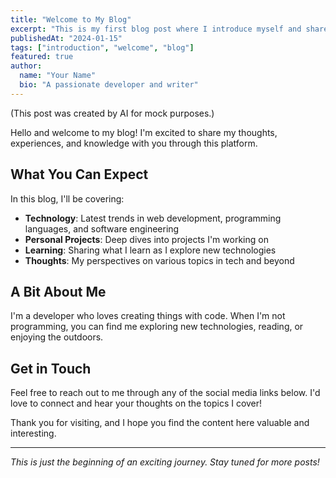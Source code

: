 ```yaml
---
title: "Welcome to My Blog"
excerpt: "This is my first blog post where I introduce myself and share what you can expect from this blog."
publishedAt: "2024-01-15"
tags: ["introduction", "welcome", "blog"]
featured: true
author:
  name: "Your Name"
  bio: "A passionate developer and writer"
---
```


(This post was created by AI for mock purposes.)

Hello and welcome to my blog! I'm excited to share my thoughts, experiences, and knowledge with you through this platform.

## What You Can Expect

In this blog, I'll be covering:

- **Technology**: Latest trends in web development, programming languages, and software engineering
- **Personal Projects**: Deep dives into projects I'm working on
- **Learning**: Sharing what I learn as I explore new technologies
- **Thoughts**: My perspectives on various topics in tech and beyond

## A Bit About Me

I'm a developer who loves creating things with code. When I'm not programming, you can find me exploring new technologies, reading, or enjoying the outdoors.

## Get in Touch

Feel free to reach out to me through any of the social media links below. I'd love to connect and hear your thoughts on the topics I cover!

Thank you for visiting, and I hope you find the content here valuable and interesting.

---

_This is just the beginning of an exciting journey. Stay tuned for more posts!_
